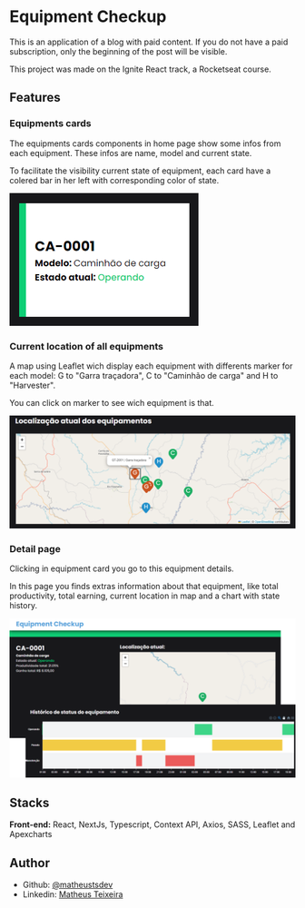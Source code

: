 # Equipment Checkup

This is an application of a blog with paid content. If you do not have a paid subscription, only the beginning of the post will be visible.

This project was made on the Ignite React track, a Rocketseat course.

## Features

### Equipments cards

The equipments cards components in home page show some infos from each equipment. These infos are name, model and current state.

To facilitate the visibility current state of equipment, each card have a colered bar in her left with corresponding color of state.

![Equipment card component](./.github/EquipCard.png)

### Current location of all equipments

A map using Leaflet wich display each equipment with differents marker for each model: G to "Garra traçadora", C to "Caminhão de carga" and H to "Harvester".

You can click on marker to see wich equipment is that.

![Map with all equipments](./.github/EquipsMap.png)

### Detail page

Clicking in equipment card you go to this equipment details.

In this page you finds extras information about that equipment, like total productivity, total earning, current location in map and a chart with state history.

![Map with all equipments](./.github/Details.png)

## Stacks

**Front-end:** React, NextJs, Typescript, Context API, Axios, SASS, Leaflet and Apexcharts

## Author

- Github: [@matheustsdev](https://github.com/matheustsdev)
- Linkedin: [Matheus Teixeira](https://www.linkedin.com/in/matheust0105/)
